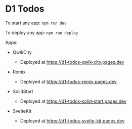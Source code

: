 # D1 Todos

To start any app: `npm run dev`

To deploy any app: `npm run deploy`

Apps:

- QwikCity

  - Deployed at https://d1-todos-qwik-city.pages.dev

- Remix

  - Deployed at https://d1-todos-remix.pages.dev

- SolidStart

  - Deployed at https://d1-todos-solid-start.pages.dev

- SvelteKit

  - Deployed at https://d1-todos-svelte-kit.pages.dev
